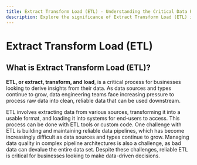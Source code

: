 ```yaml
---
title: Extract Transform Load (ETL) - Understanding the Critical Data Processing Process
description: Explore the significance of Extract Transform Load (ETL) in data engineering, its role in deriving insights from diverse data sources, and the challenges of building and maintaining reliable data pipelines.
---
```


# Extract Transform Load (ETL)

## What is Extract Transform Load (ETL)?

**ETL, or extract, transform, and load**, is a critical process for businesses looking to derive insights from their data. As data sources and types continue to grow, data engineering teams face increasing pressure to process raw data into clean, reliable data that can be used downstream.

ETL involves extracting data from various sources, transforming it into a usable format, and loading it into systems for end-users to access. This process can be done with ETL tools or custom code. One challenge with ETL is building and maintaining reliable data pipelines, which has become increasingly difficult as data sources and types continue to grow. Managing data quality in complex pipeline architectures is also a challenge, as bad data can devalue the entire data set. Despite these challenges, reliable ETL is critical for businesses looking to make data-driven decisions.
